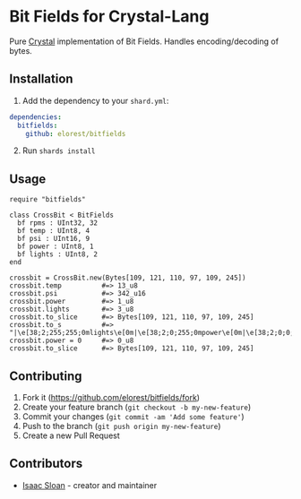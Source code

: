 # Bit Fields for Crystal-Lang

Pure [Crystal](https://crystal-lang.org/) implementation of Bit Fields. Handles encoding/decoding of bytes.

## Installation

1. Add the dependency to your `shard.yml`:
```yaml
dependencies:
  bitfields:
    github: elorest/bitfields
```
2. Run `shards install`

## Usage

```crystal
require "bitfields"

class CrossBit < BitFields
  bf rpms : UInt32, 32
  bf temp : UInt8, 4 
  bf psi : UInt16, 9 
  bf power : UInt8, 1 
  bf lights : UInt8, 2 
end

crossbit = CrossBit.new(Bytes[109, 121, 110, 97, 109, 245])
crossbit.temp          #=> 13_u8
crossbit.psi           #=> 342_u16
crossbit.power         #=> 1_u8
crossbit.lights        #=> 3_u8
crossbit.to_slice      #=> Bytes[109, 121, 110, 97, 109, 245]
crossbit.to_s          #=> "|\e[38;2;255;255;0mlights\e[0m|\e[38;2;0;255;0mpower\e[0m|\e[38;2;0;0;255mpsi\e[0m|\e[38;2;75;0;130mtemp\e[0m|\e[38;2;148;0;211mrpms\e[0m|\n|\e[38;2;255;255;0m11\e[0m|\e[38;2;0;255;0m1\e[0m|\e[38;2;0;0;255m101010110\e[0m|\e[38;2;75;0;130m1101\e[0m|\e[38;2;148;0;211m01100001011011100111100101101101\e[0m|"
crossbit.power = 0     #=> 0_u8
crossbit.to_slice      #=> Bytes[109, 121, 110, 97, 109, 245]
```

## Contributing

1. Fork it (<https://github.com/elorest/bitfields/fork>)
2. Create your feature branch (`git checkout -b my-new-feature`)
3. Commit your changes (`git commit -am 'Add some feature'`)
4. Push to the branch (`git push origin my-new-feature`)
5. Create a new Pull Request

## Contributors

- [Isaac Sloan](https://github.com/elorest) - creator and maintainer
